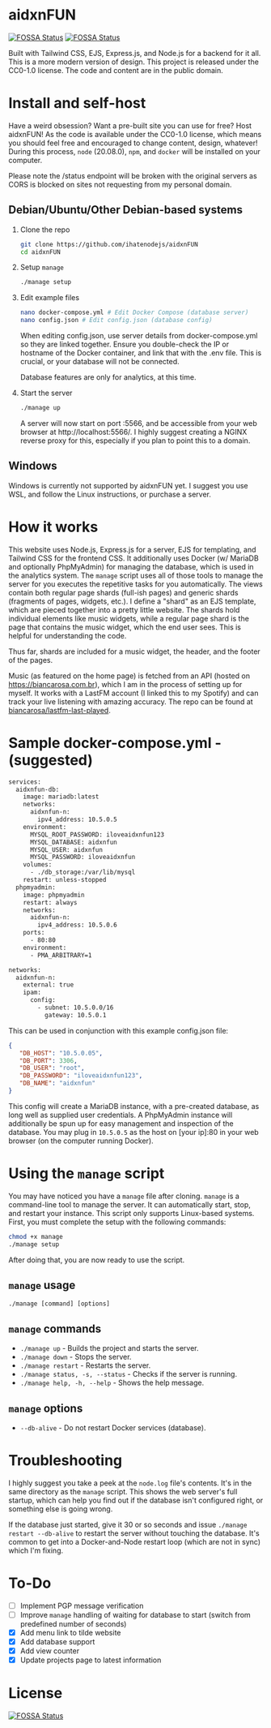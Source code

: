 # aidxnFUN
[![FOSSA Status](https://app.fossa.com/api/projects/git%2Bgithub.com%2Fihatenodejs%2FaidxnFUN.svg?type=shield&issueType=license)](https://app.fossa.com/projects/git%2Bgithub.com%2Fihatenodejs%2FaidxnFUN?ref=badge_shield&issueType=license)
[![FOSSA Status](https://app.fossa.com/api/projects/git%2Bgithub.com%2Fihatenodejs%2FaidxnFUN.svg?type=shield&issueType=security)](https://app.fossa.com/projects/git%2Bgithub.com%2Fihatenodejs%2FaidxnFUN?ref=badge_shield&issueType=security)

Built with Tailwind CSS, EJS, Express.js, and Node.js for a backend for it all.
This is a more modern version of design.
This project is released under the CC0-1.0 license. The code and content are in the public domain.

# Install and self-host
Have a weird obsession? Want a pre-built site you can use for free? Host aidxnFUN!
As the code is available under the CC0-1.0 license, which means you should feel free and encouraged to change content, design, whatever!
During this process, `node` (20.08.0), `npm`, and `docker` will be installed on your computer.

Please note the /status endpoint will be broken with the original servers as CORS is blocked on sites not requesting from my personal domain.

## Debian/Ubuntu/Other Debian-based systems
1. Clone the repo
   ```bash
   git clone https://github.com/ihatenodejs/aidxnFUN
   cd aidxnFUN
   ```
2. Setup `manage`
   ```bash
   ./manage setup
   ```
3. Edit example files
   ```bash
   nano docker-compose.yml # Edit Docker Compose (database server)
   nano config.json # Edit config.json (database config)
   ```
   
   When editing config.json, use server details from docker-compose.yml so they are linked together. Ensure you double-check the IP or hostname of the Docker container, and link that with the .env file. This is crucial, or your database will not be connected.

   Database features are only for analytics, at this time.
4. Start the server
   ```bash
   ./manage up
   ```
   A server will now start on port :5566, and be accessible from your web browser at http://localhost:5566/. I highly suggest creating a NGINX reverse proxy for this, especially if you plan to point this to a domain.

## Windows
Windows is currently not supported by aidxnFUN yet. I suggest you use WSL, and follow the Linux instructions, or purchase a server.

# How it works
This website uses Node.js, Express.js for a server, EJS for templating, and Tailwind CSS for the frontend CSS. It additionally uses Docker (w/ MariaDB and optionally PhpMyAdmin) for managing the database, which is used in the analytics system.
The `manage` script uses all of those tools to manage the server for you executes the repetitive tasks for you automatically.
The views contain both regular page shards (full-ish pages) and generic shards (fragments of pages, widgets, etc.). I define a "shard" as an EJS template, which are pieced together into a pretty little website. The shards hold individual elements like music widgets, while a regular page shard is the page that contains the music widget, which the end user sees. This is helpful for understanding the code.

Thus far, shards are included for a music widget, the header, and the footer of the pages.

Music (as featured on the home page) is fetched from an API (hosted on https://biancarosa.com.br), which I am in the process of setting up for myself. It works with a LastFM account (I linked this to my Spotify) and can track your live listening with amazing accuracy. The repo can be found at [biancarosa/lastfm-last-played](https://github.com/biancarosa/lastfm-last-played).

# Sample docker-compose.yml - (suggested)
```dockerfile
services:
  aidxnfun-db:
    image: mariadb:latest
    networks:
      aidxnfun-n:
        ipv4_address: 10.5.0.5
    environment:
      MYSQL_ROOT_PASSWORD: iloveaidxnfun123
      MYSQL_DATABASE: aidxnfun
      MYSQL_USER: aidxnfun
      MYSQL_PASSWORD: iloveaidxnfun
    volumes:
      - ./db_storage:/var/lib/mysql
    restart: unless-stopped
  phpmyadmin:
    image: phpmyadmin
    restart: always
    networks:
      aidxnfun-n:
        ipv4_address: 10.5.0.6
    ports:
      - 80:80
    environment:
      - PMA_ARBITRARY=1

networks:
  aidxnfun-n:
    external: true
    ipam:
      config:
        - subnet: 10.5.0.0/16
          gateway: 10.5.0.1
```

This can be used in conjunction with this example config.json file:

```json
{
   "DB_HOST": "10.5.0.05",
   "DB_PORT": 3306,
   "DB_USER": "root",
   "DB_PASSWORD": "iloveaidxnfun123",
   "DB_NAME": "aidxnfun"
}
```

This config will create a MariaDB instance, with a pre-created database, as long well as supplied user credentials. A PhpMyAdmin instance will additionally be spun up for easy management and inspection of the database. You may plug in `10.5.0.5` as the host on [your ip]:80 in your web browser (on the computer running Docker).

# Using the `manage` script
You may have noticed you have a `manage` file after cloning.
`manage` is a command-line tool to manage the server. It can automatically start, stop, and restart your instance.
This script only supports Linux-based systems.
First, you must complete the setup with the following commands:
```bash
chmod +x manage
./manage setup
```
After doing that, you are now ready to use the script.

## `manage` usage
`./manage [command] [options]`

## `manage` commands
+ `./manage up` - Builds the project and starts the server.
+ `./manage down` - Stops the server.
+ `./manage restart` - Restarts the server.
+ `./manage status, -s, --status` - Checks if the server is running.
+ `./manage help, -h, --help` - Shows the help message.

## `manage` options
+ `--db-alive` - Do not restart Docker services (database).

# Troubleshooting
I highly suggest you take a peek at the `node.log` file's contents. It's in the same directory as the `manage` script. This shows the web server's full startup, which can help you find out if the database isn't configured right, or something else is going wrong.

If the database just started, give it 30 or so seconds and issue `./manage restart --db-alive` to restart the server without touching the database. It's common to get into a Docker-and-Node restart loop (which are not in sync) which I'm fixing.

# To-Do
- [ ] Implement PGP message verification
- [ ] Improve `manage` handling of waiting for database to start (switch from predefined number of seconds)
- [X] Add menu link to tilde website
- [X] Add database support
- [X] Add view counter
- [X] Update projects page to latest information

# License
[![FOSSA Status](https://app.fossa.com/api/projects/git%2Bgithub.com%2Fihatenodejs%2FaidxnFUN.svg?type=large)](https://app.fossa.com/projects/git%2Bgithub.com%2Fihatenodejs%2FaidxnFUN?ref=badge_large)

